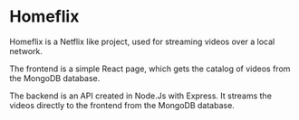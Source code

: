 # Homeflix

Homeflix is a Netflix like project, used for streaming videos over a local network.

The frontend is a simple React page, which gets the catalog of videos from the MongoDB database.

The backend is an API created in Node.Js with Express. It streams the videos directly to the frontend from the MongoDB database.

